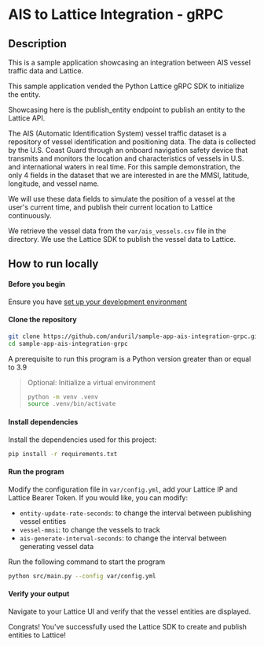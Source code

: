 # AIS to Lattice Integration - gRPC

## Description
This is a sample application showcasing an integration between AIS vessel traffic data and Lattice.

This sample application vended the Python Lattice gRPC SDK to initialize the entity.

Showcasing here is the publish_entity endpoint to publish an entity to the Lattice API.

The AIS (Automatic Identification System) vessel traffic dataset is a repository of vessel identification and positioning data. The data is collected by the U.S. Coast Guard through an onboard navigation safety device that transmits and monitors the location and characteristics of vessels in U.S. and international waters in real time. For this sample demonstration, the only 4 fields in the dataset that we are interested in are the MMSI, latitude, longitude, and vessel name.

We will use these data fields to simulate the position of a vessel at the user's current time, and publish their current location to Lattice continuously.

We retrieve the vessel data from the `var/ais_vessels.csv` file in the directory. We use the Lattice SDK to publish the vessel data to Lattice.

## How to run locally

#### Before you begin
Ensure you have [set up your development environment](https://docs.anduril.com/get-started)

#### Clone the repository

```bash
git clone https://github.com/anduril/sample-app-ais-integration-grpc.git sample-app-ais-integration-grpc
cd sample-app-ais-integration-grpc
```

A prerequisite to run this program is a Python version greater than or equal to 3.9

> Optional: Initialize a virtual environment
> ```bash
> python -m venv .venv
> source .venv/bin/activate
> ```

#### Install dependencies

Install the dependencies used for this project:
```bash
pip install -r requirements.txt
```

#### Run the program

Modify the configuration file in `var/config.yml`, add your Lattice IP and Lattice Bearer Token. If you would like, you can modify:
- `entity-update-rate-seconds`: to change the interval between publishing vessel entities
- `vessel-mmsi`: to change the vessels to track
- `ais-generate-interval-seconds`: to change the interval between generating vessel data

Run the following command to start the program
```bash
python src/main.py --config var/config.yml
```

#### Verify your output
Navigate to your Lattice UI and verify that the vessel entities are displayed.

Congrats! You've successfully used the Lattice SDK to create and publish entities to Lattice!
